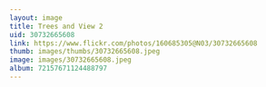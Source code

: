 ```yaml
---
layout: image
title: Trees and View 2
uid: 30732665608
link: https://www.flickr.com/photos/160685305@N03/30732665608
thumb: images/thumbs/30732665608.jpeg
image: images/30732665608.jpeg
album: 72157671124488797
---
```


